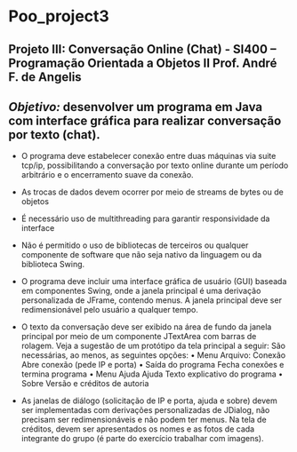 # Poo_project3
Projeto III: Conversação Online (Chat) - SI400 – Programação Orientada a Objetos II
Prof. André F. de Angelis
--------------------------------------------------------------------------------------------------------------------------------
*Objetivo:* desenvolver um programa em Java com interface gráfica para realizar conversação
por texto (chat).
--------------------------------------------------------------------------------------------------------------------------------------
* O programa deve estabelecer conexão entre duas máquinas via suite tcp/ip, possibilitando a conversação por texto online durante um período arbitrário e o encerramento suave da conexão.
  
* As trocas de dados devem ocorrer por meio de streams de bytes ou de objetos
  
* É necessário uso de multithreading para garantir responsividade da interface
  
* Não é permitido o uso de bibliotecas de terceiros ou qualquer componente de software que não seja
nativo da linguagem ou da biblioteca Swing.

* O programa deve incluir uma interface gráfica de usuário (GUI) baseada em componentes Swing,
onde a janela principal é uma derivação personalizada de JFrame, contendo menus. A janela
principal deve ser redimensionável pelo usuário a qualquer tempo.

* O texto da conversação deve ser exibido na área de fundo da janela principal por meio de um
componente JTextArea com barras de rolagem. Veja a sugestão de um protótipo da tela principal a
seguir:
São necessárias, ao menos, as seguintes opções:
• Menu Arquivo: Conexão Abre conexão (pede IP e porta)
• Saída do programa Fecha conexões e termina programa
• Menu Ajuda Ajuda Texto explicativo do programa
• Sobre Versão e créditos de autoria

* As janelas de diálogo (solicitação de IP e porta, ajuda e sobre) devem ser implementadas com
derivações personalizadas de JDialog, não precisam ser redimensionáveis e não podem ter menus.
Na tela de créditos, devem ser apresentados os nomes e as fotos de cada integrante do grupo (é
parte do exercício trabalhar com imagens).
